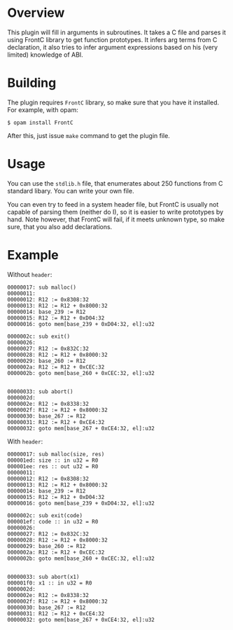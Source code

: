 # Overview

This plugin will fill in arguments in subroutines. It takes a C file
and parses it using FrontC library to get function prototypes. It infers
arg terms from C declaration, it also tries to infer argument expressions
based on his (very limited) knowledge of ABI.

# Building

The plugin requires `FrontC` library, so make sure that you have it
installed. For example, with opam:
```
$ opam install FrontC
```

After this, just issue `make` command to get the plugin file.

# Usage

You can use the `stdlib.h` file, that enumerates about 250 functions
from C standard libary. You can write your own file.

You can even try to feed in a system header file, but FrontC is
usually not capable of parsing them (neither do I), so it is easier
to write prototypes by hand. Note however, that FrontC will fail, if
it meets unknown type, so make sure, that you also add declarations.


# Example

Without `header`:

```
00000017: sub malloc()
00000011:
00000012: R12 := 0x8308:32
00000013: R12 := R12 + 0x8000:32
00000014: base_239 := R12
00000015: R12 := R12 + 0xD04:32
00000016: goto mem[base_239 + 0xD04:32, el]:u32

0000002c: sub exit()
00000026:
00000027: R12 := 0x832C:32
00000028: R12 := R12 + 0x8000:32
00000029: base_260 := R12
0000002a: R12 := R12 + 0xCEC:32
0000002b: goto mem[base_260 + 0xCEC:32, el]:u32


00000033: sub abort()
0000002d:
0000002e: R12 := 0x8338:32
0000002f: R12 := R12 + 0x8000:32
00000030: base_267 := R12
00000031: R12 := R12 + 0xCE4:32
00000032: goto mem[base_267 + 0xCE4:32, el]:u32
```

With `header`:
```
00000017: sub malloc(size, res)
000001ed: size :: in u32 = R0
000001ee: res :: out u32 = R0
00000011:
00000012: R12 := 0x8308:32
00000013: R12 := R12 + 0x8000:32
00000014: base_239 := R12
00000015: R12 := R12 + 0xD04:32
00000016: goto mem[base_239 + 0xD04:32, el]:u32

0000002c: sub exit(code)
000001ef: code :: in u32 = R0
00000026:
00000027: R12 := 0x832C:32
00000028: R12 := R12 + 0x8000:32
00000029: base_260 := R12
0000002a: R12 := R12 + 0xCEC:32
0000002b: goto mem[base_260 + 0xCEC:32, el]:u32


00000033: sub abort(x1)
000001f0: x1 :: in u32 = R0
0000002d:
0000002e: R12 := 0x8338:32
0000002f: R12 := R12 + 0x8000:32
00000030: base_267 := R12
00000031: R12 := R12 + 0xCE4:32
00000032: goto mem[base_267 + 0xCE4:32, el]:u32
```
